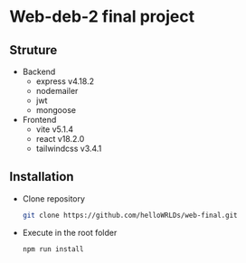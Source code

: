 # Web-deb-2 final project

## Struture
- Backend
    - express v4.18.2
    - nodemailer
    - jwt
    - mongoose
- Frontend
    - vite v5.1.4
    - react v18.2.0
    - tailwindcss v3.4.1

## Installation
- Clone repository
    ```bash
    git clone https://github.com/helloWRLDs/web-final.git
    ```


- Execute in the root folder
    ```bash
    npm run install
    ```
